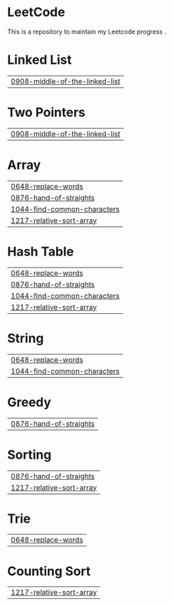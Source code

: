 # LeetCode
This is a repository to maintain my Leetcode progress .


# Linked List
|  |
| ------- |
| [0908-middle-of-the-linked-list](https://github.com/Luck-shya/LeetCode/tree/master/0908-middle-of-the-linked-list) |
# Two Pointers
|  |
| ------- |
| [0908-middle-of-the-linked-list](https://github.com/Luck-shya/LeetCode/tree/master/0908-middle-of-the-linked-list) |
# Array
|  |
| ------- |
| [0648-replace-words](https://github.com/Luck-shya/LeetCode/tree/master/0648-replace-words) |
| [0876-hand-of-straights](https://github.com/Luck-shya/LeetCode/tree/master/0876-hand-of-straights) |
| [1044-find-common-characters](https://github.com/Luck-shya/LeetCode/tree/master/1044-find-common-characters) |
| [1217-relative-sort-array](https://github.com/Luck-shya/LeetCode/tree/master/1217-relative-sort-array) |
# Hash Table
|  |
| ------- |
| [0648-replace-words](https://github.com/Luck-shya/LeetCode/tree/master/0648-replace-words) |
| [0876-hand-of-straights](https://github.com/Luck-shya/LeetCode/tree/master/0876-hand-of-straights) |
| [1044-find-common-characters](https://github.com/Luck-shya/LeetCode/tree/master/1044-find-common-characters) |
| [1217-relative-sort-array](https://github.com/Luck-shya/LeetCode/tree/master/1217-relative-sort-array) |
# String
|  |
| ------- |
| [0648-replace-words](https://github.com/Luck-shya/LeetCode/tree/master/0648-replace-words) |
| [1044-find-common-characters](https://github.com/Luck-shya/LeetCode/tree/master/1044-find-common-characters) |
# Greedy
|  |
| ------- |
| [0876-hand-of-straights](https://github.com/Luck-shya/LeetCode/tree/master/0876-hand-of-straights) |
# Sorting
|  |
| ------- |
| [0876-hand-of-straights](https://github.com/Luck-shya/LeetCode/tree/master/0876-hand-of-straights) |
| [1217-relative-sort-array](https://github.com/Luck-shya/LeetCode/tree/master/1217-relative-sort-array) |
# Trie
|  |
| ------- |
| [0648-replace-words](https://github.com/Luck-shya/LeetCode/tree/master/0648-replace-words) |
# Counting Sort
|  |
| ------- |
| [1217-relative-sort-array](https://github.com/Luck-shya/LeetCode/tree/master/1217-relative-sort-array) |
